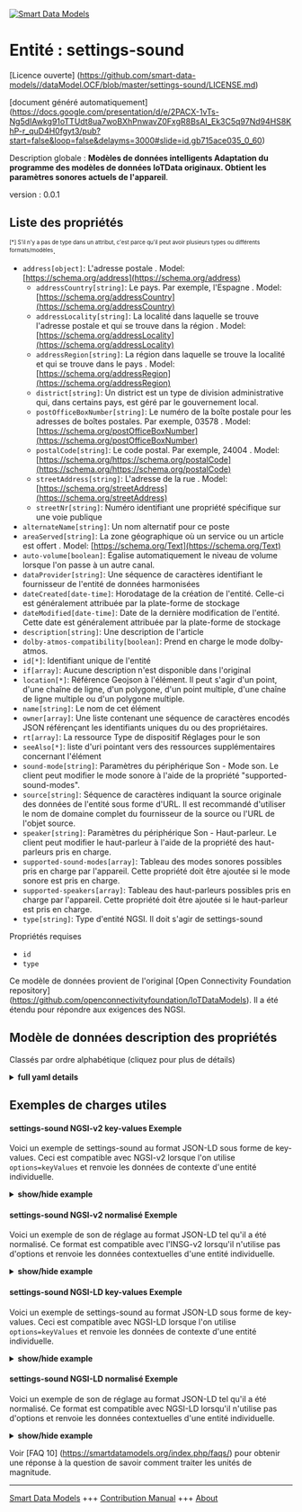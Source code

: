 <!-- 10-Header -->  
[![Smart Data Models](https://smartdatamodels.org/wp-content/uploads/2022/01/SmartDataModels_logo.png "Logo")](https://smartdatamodels.org)  
Entité : settings-sound  
=======================<!-- /10-Header -->  
<!-- 15-License -->  
[Licence ouverte] (https://github.com/smart-data-models//dataModel.OCF/blob/master/settings-sound/LICENSE.md)  
[document généré automatiquement] (https://docs.google.com/presentation/d/e/2PACX-1vTs-Ng5dIAwkg91oTTUdt8ua7woBXhPnwavZ0FxgR8BsAI_Ek3C5q97Nd94HS8KhP-r_quD4H0fgyt3/pub?start=false&loop=false&delayms=3000#slide=id.gb715ace035_0_60)  
<!-- /15-License -->  
<!-- 20-Description -->  
Description globale : **Modèles de données intelligents Adaptation du programme des modèles de données IoTData originaux. Obtient les paramètres sonores actuels de l'appareil**.  
version : 0.0.1  
<!-- /20-Description -->  
<!-- 30-PropertiesList -->  

## Liste des propriétés  

<sup><sub>[*] S'il n'y a pas de type dans un attribut, c'est parce qu'il peut avoir plusieurs types ou différents formats/modèles</sub></sup>.  
- `address[object]`: L'adresse postale  . Model: [https://schema.org/address](https://schema.org/address)	- `addressCountry[string]`: Le pays. Par exemple, l'Espagne  . Model: [https://schema.org/addressCountry](https://schema.org/addressCountry)  
	- `addressLocality[string]`: La localité dans laquelle se trouve l'adresse postale et qui se trouve dans la région  . Model: [https://schema.org/addressLocality](https://schema.org/addressLocality)  
	- `addressRegion[string]`: La région dans laquelle se trouve la localité et qui se trouve dans le pays  . Model: [https://schema.org/addressRegion](https://schema.org/addressRegion)  
	- `district[string]`: Un district est un type de division administrative qui, dans certains pays, est géré par le gouvernement local.    
	- `postOfficeBoxNumber[string]`: Le numéro de la boîte postale pour les adresses de boîtes postales. Par exemple, 03578  . Model: [https://schema.org/postOfficeBoxNumber](https://schema.org/postOfficeBoxNumber)  
	- `postalCode[string]`: Le code postal. Par exemple, 24004  . Model: [https://schema.org/https://schema.org/postalCode](https://schema.org/https://schema.org/postalCode)  
	- `streetAddress[string]`: L'adresse de la rue  . Model: [https://schema.org/streetAddress](https://schema.org/streetAddress)  
	- `streetNr[string]`: Numéro identifiant une propriété spécifique sur une voie publique    
- `alternateName[string]`: Un nom alternatif pour ce poste  - `areaServed[string]`: La zone géographique où un service ou un article est offert  . Model: [https://schema.org/Text](https://schema.org/Text)- `auto-volume[boolean]`: Égalise automatiquement le niveau de volume lorsque l'on passe à un autre canal.  - `dataProvider[string]`: Une séquence de caractères identifiant le fournisseur de l'entité de données harmonisées  - `dateCreated[date-time]`: Horodatage de la création de l'entité. Celle-ci est généralement attribuée par la plate-forme de stockage  - `dateModified[date-time]`: Date de la dernière modification de l'entité. Cette date est généralement attribuée par la plate-forme de stockage  - `description[string]`: Une description de l'article  - `dolby-atmos-compatibility[boolean]`: Prend en charge le mode dolby-atmos.  - `id[*]`: Identifiant unique de l'entité  - `if[array]`: Aucune description n'est disponible dans l'original  - `location[*]`: Référence Geojson à l'élément. Il peut s'agir d'un point, d'une chaîne de ligne, d'un polygone, d'un point multiple, d'une chaîne de ligne multiple ou d'un polygone multiple.  - `name[string]`: Le nom de cet élément  - `owner[array]`: Une liste contenant une séquence de caractères encodés JSON référençant les identifiants uniques du ou des propriétaires.  - `rt[array]`: La ressource Type de dispositif Réglages pour le son  - `seeAlso[*]`: liste d'uri pointant vers des ressources supplémentaires concernant l'élément  - `sound-mode[string]`: Paramètres du périphérique Son - Mode son. Le client peut modifier le mode sonore à l'aide de la propriété "supported-sound-modes".  - `source[string]`: Séquence de caractères indiquant la source originale des données de l'entité sous forme d'URL. Il est recommandé d'utiliser le nom de domaine complet du fournisseur de la source ou l'URL de l'objet source.  - `speaker[string]`: Paramètres du périphérique Son - Haut-parleur. Le client peut modifier le haut-parleur à l'aide de la propriété des haut-parleurs pris en charge.  - `supported-sound-modes[array]`: Tableau des modes sonores possibles pris en charge par l'appareil. Cette propriété doit être ajoutée si le mode sonore est pris en charge.  - `supported-speakers[array]`: Tableau des haut-parleurs possibles pris en charge par l'appareil. Cette propriété doit être ajoutée si le haut-parleur est pris en charge.  - `type[string]`: Type d'entité NGSI. Il doit s'agir de settings-sound  <!-- /30-PropertiesList -->  
<!-- 35-RequiredProperties -->  
Propriétés requises  
- `id`  - `type`  <!-- /35-RequiredProperties -->  
<!-- 40-RequiredProperties -->  
Ce modèle de données provient de l'original [Open Connectivity Foundation repository] (https://github.com/openconnectivityfoundation/IoTDataModels). Il a été étendu pour répondre aux exigences des NGSI.  
<!-- /40-RequiredProperties -->  
<!-- 50-DataModelHeader -->  
## Modèle de données description des propriétés  
Classés par ordre alphabétique (cliquez pour plus de détails)  
<!-- /50-DataModelHeader -->  
<!-- 60-ModelYaml -->  
<details><summary><strong>full yaml details</strong></summary>    
```yaml  
settings-sound:    
  description: Smart Data Models Program adaptation of the original IoTData data Models. Gets current device sound settings.    
  properties:    
    address:    
      description: The mailing address    
      properties:    
        addressCountry:    
          description: 'The country. For example, Spain'    
          type: string    
          x-ngsi:    
            model: https://schema.org/addressCountry    
            type: Property    
        addressLocality:    
          description: 'The locality in which the street address is, and which is in the region'    
          type: string    
          x-ngsi:    
            model: https://schema.org/addressLocality    
            type: Property    
        addressRegion:    
          description: 'The region in which the locality is, and which is in the country'    
          type: string    
          x-ngsi:    
            model: https://schema.org/addressRegion    
            type: Property    
        district:    
          description: 'A district is a type of administrative division that, in some countries, is managed by the local government'    
          type: string    
          x-ngsi:    
            type: Property    
        postOfficeBoxNumber:    
          description: 'The post office box number for PO box addresses. For example, 03578'    
          type: string    
          x-ngsi:    
            model: https://schema.org/postOfficeBoxNumber    
            type: Property    
        postalCode:    
          description: 'The postal code. For example, 24004'    
          type: string    
          x-ngsi:    
            model: https://schema.org/https://schema.org/postalCode    
            type: Property    
        streetAddress:    
          description: The street address    
          type: string    
          x-ngsi:    
            model: https://schema.org/streetAddress    
            type: Property    
        streetNr:    
          description: Number identifying a specific property on a public street    
          type: string    
          x-ngsi:    
            type: Property    
      type: object    
      x-ngsi:    
        model: https://schema.org/address    
        type: Property    
    alternateName:    
      description: An alternative name for this item    
      type: string    
      x-ngsi:    
        type: Property    
    areaServed:    
      description: The geographic area where a service or offered item is provided    
      type: string    
      x-ngsi:    
        model: https://schema.org/Text    
        type: Property    
    auto-volume:    
      description: Automatically equalizes the volume level when switching to antother channel.    
      type: boolean    
      x-ngsi:    
        type: Property    
    dataProvider:    
      description: A sequence of characters identifying the provider of the harmonised data entity    
      type: string    
      x-ngsi:    
        type: Property    
    dateCreated:    
      description: Entity creation timestamp. This will usually be allocated by the storage platform    
      format: date-time    
      type: string    
      x-ngsi:    
        type: Property    
    dateModified:    
      description: Timestamp of the last modification of the entity. This will usually be allocated by the storage platform    
      format: date-time    
      type: string    
      x-ngsi:    
        type: Property    
    description:    
      description: A description of this item    
      type: string    
      x-ngsi:    
        type: Property    
    dolby-atmos-compatibility:    
      description: Supports dolby-atmos mode.    
      type: boolean    
      x-ngsi:    
        type: Property    
    id:    
      anyOf:    
        - description: Identifier format of any NGSI entity    
          maxLength: 256    
          minLength: 1    
          pattern: ^[\w\-\.\{\}\$\+\*\[\]`|~^@!,:\\]+$    
          type: string    
          x-ngsi:    
            type: Property    
        - description: Identifier format of any NGSI entity    
          format: uri    
          type: string    
          x-ngsi:    
            type: Property    
      description: Unique identifier of the entity    
      x-ngsi:    
        type: Property    
    if:    
      description: No description is available in the original    
      items:    
        enum:    
          - oic.if.rw    
          - oic.if.baseline    
        type: string    
      minItems: 2    
      readOnly: true    
      type: array    
      uniqueItems: true    
      x-ngsi:    
        type: Property    
    location:    
      description: 'Geojson reference to the item. It can be Point, LineString, Polygon, MultiPoint, MultiLineString or MultiPolygon'    
      oneOf:    
        - description: Geojson reference to the item. Point    
          properties:    
            bbox:    
              items:    
                type: number    
              minItems: 4    
              type: array    
            coordinates:    
              items:    
                type: number    
              minItems: 2    
              type: array    
            type:    
              enum:    
                - Point    
              type: string    
          required:    
            - type    
            - coordinates    
          title: GeoJSON Point    
          type: object    
          x-ngsi:    
            type: GeoProperty    
        - description: Geojson reference to the item. LineString    
          properties:    
            bbox:    
              items:    
                type: number    
              minItems: 4    
              type: array    
            coordinates:    
              items:    
                items:    
                  type: number    
                minItems: 2    
                type: array    
              minItems: 2    
              type: array    
            type:    
              enum:    
                - LineString    
              type: string    
          required:    
            - type    
            - coordinates    
          title: GeoJSON LineString    
          type: object    
          x-ngsi:    
            type: GeoProperty    
        - description: Geojson reference to the item. Polygon    
          properties:    
            bbox:    
              items:    
                type: number    
              minItems: 4    
              type: array    
            coordinates:    
              items:    
                items:    
                  items:    
                    type: number    
                  minItems: 2    
                  type: array    
                minItems: 4    
                type: array    
              type: array    
            type:    
              enum:    
                - Polygon    
              type: string    
          required:    
            - type    
            - coordinates    
          title: GeoJSON Polygon    
          type: object    
          x-ngsi:    
            type: GeoProperty    
        - description: Geojson reference to the item. MultiPoint    
          properties:    
            bbox:    
              items:    
                type: number    
              minItems: 4    
              type: array    
            coordinates:    
              items:    
                items:    
                  type: number    
                minItems: 2    
                type: array    
              type: array    
            type:    
              enum:    
                - MultiPoint    
              type: string    
          required:    
            - type    
            - coordinates    
          title: GeoJSON MultiPoint    
          type: object    
          x-ngsi:    
            type: GeoProperty    
        - description: Geojson reference to the item. MultiLineString    
          properties:    
            bbox:    
              items:    
                type: number    
              minItems: 4    
              type: array    
            coordinates:    
              items:    
                items:    
                  items:    
                    type: number    
                  minItems: 2    
                  type: array    
                minItems: 2    
                type: array    
              type: array    
            type:    
              enum:    
                - MultiLineString    
              type: string    
          required:    
            - type    
            - coordinates    
          title: GeoJSON MultiLineString    
          type: object    
          x-ngsi:    
            type: GeoProperty    
        - description: Geojson reference to the item. MultiLineString    
          properties:    
            bbox:    
              items:    
                type: number    
              minItems: 4    
              type: array    
            coordinates:    
              items:    
                items:    
                  items:    
                    items:    
                      type: number    
                    minItems: 2    
                    type: array    
                  minItems: 4    
                  type: array    
                type: array    
              type: array    
            type:    
              enum:    
                - MultiPolygon    
              type: string    
          required:    
            - type    
            - coordinates    
          title: GeoJSON MultiPolygon    
          type: object    
          x-ngsi:    
            type: GeoProperty    
      x-ngsi:    
        type: GeoProperty    
    name:    
      description: The name of this item    
      type: string    
      x-ngsi:    
        type: Property    
    owner:    
      description: A List containing a JSON encoded sequence of characters referencing the unique Ids of the owner(s)    
      items:    
        anyOf:    
          - description: Identifier format of any NGSI entity    
            maxLength: 256    
            minLength: 1    
            pattern: ^[\w\-\.\{\}\$\+\*\[\]`|~^@!,:\\]+$    
            type: string    
            x-ngsi:    
              type: Property    
          - description: Identifier format of any NGSI entity    
            format: uri    
            type: string    
            x-ngsi:    
              type: Property    
        description: Unique identifier of the entity    
        x-ngsi:    
          type: Property    
      type: array    
      x-ngsi:    
        type: Property    
    rt:    
      description: The Resource Type of Device Settings for sound    
      items:    
        enum:    
          - oic.r.settings.sound    
        type: string    
      minItems: 1    
      readOnly: true    
      type: array    
      uniqueItems: true    
      x-ngsi:    
        type: Property    
    seeAlso:    
      description: list of uri pointing to additional resources about the item    
      oneOf:    
        - items:    
            format: uri    
            type: string    
          minItems: 1    
          type: array    
        - format: uri    
          type: string    
      x-ngsi:    
        type: Property    
    sound-mode:    
      description: Device Settings Sound - Sound Mode. Client can change sound-mode using supported-sound-modes property.    
      type: string    
      x-ngsi:    
        type: Property    
    source:    
      description: 'A sequence of characters giving the original source of the entity data as a URL. Recommended to be the fully qualified domain name of the source provider, or the URL to the source object'    
      type: string    
      x-ngsi:    
        type: Property    
    speaker:    
      description: Device Settings Sound - Speaker. Client can change speaker using supported-speakers property.    
      type: string    
      x-ngsi:    
        type: Property    
    supported-sound-modes:    
      description: The array of possible sound modes the device supports. This property should be added if sound-mode is supported.    
      items:    
        type: string    
      minItems: 1    
      readOnly: true    
      type: array    
      x-ngsi:    
        type: Property    
    supported-speakers:    
      description: The array of possible speakers the device supports. This property should be added if speaker is supported.    
      items:    
        type: string    
      minItems: 1    
      readOnly: true    
      type: array    
      x-ngsi:    
        type: Property    
    type:    
      description: NGSI entity type. It has to be settings-sound    
      enum:    
        - settings-sound    
      type: string    
      x-ngsi:    
        type: Property    
  required:    
    - id    
    - type    
  type: object    
  x-derived-from: https://github.com/OpenInterConnect/IoTDataModels/blob/master/settings-soundResURI.swagger.json    
  x-disclaimer: 'Redistribution and use in source and binary forms, with or without modification, are permitted  provided that the license conditions are met. Copyleft (c) 2022 Contributors to Smart Data Models Program'    
  x-license-url: https://github.com/smart-data-models/dataModel.OCF/blob/master/settings-sound/LICENSE.md    
  x-model-schema: https://smart-data-models.github.io/dataModel.IoTDataModels/settings-sound/schema.json    
  x-model-tags: OCF    
  x-version: 0.0.1    
```  
</details>    
<!-- /60-ModelYaml -->  
<!-- 70-MiddleNotes -->  
<!-- /70-MiddleNotes -->  
<!-- 80-Examples -->  
## Exemples de charges utiles  
#### settings-sound NGSI-v2 key-values Exemple  
Voici un exemple de settings-sound au format JSON-LD sous forme de key-values. Ceci est compatible avec NGSI-v2 lorsque l'on utilise `options=keyValues` et renvoie les données de contexte d'une entité individuelle.  
<details><summary><strong>show/hide example</strong></summary>    
```json  
{  
    "id": "urn:ngsi-ld:settings-sound:id:FEOR:54068496",  
    "dateCreated": "1980-08-26T09:43:11Z",  
    "dateModified": "2006-05-19T00:55:48Z",  
    "source": "Important position share care same sea. Argue internatio",  
    "name": "Authority within mouth work shoulder. Tree news seem black all police.",  
    "alternateName": "Daughter media increase half behind decide leave. Customer modern prevent weight kitchen where recent perhaps.",  
    "description": "Give continue almost foreign skill same eye. Clear heavy house use food.",  
    "dataProvider": "Order bar garden make population. Particularly end down career well agent kitchen country. Military he choice character.",  
    "owner": [  
        "urn:ngsi-ld:settings-sound:items:ASBD:54571276",  
        "urn:ngsi-ld:settings-sound:items:GAGW:59069925"  
    ],  
    "seeAlso": [  
        "urn:ngsi-ld:settings-sound:items:EDDJ:79167522"  
    ],  
    "location": {  
        "type": "Point",  
        "coordinates": [  
            53.9771575,  
            -164.350245  
        ]  
    },  
    "address": {  
        "streetAddress": "By health walk production television happen. Strategy everybody fall reason so. Space city within and bit reveal gas.",  
        "addressLocality": "South minute friend. Buy finish yet say class.",  
        "addressRegion": "National half way enter. Single redu",  
        "addressCountry": "Throughout send share room PM tell. Music",  
        "postalCode": "Front southern each class act can. Least discover involve maybe.",  
        "postOfficeBoxNumber": "Since hot spring only president manage whole. Suggest item find moment else you recently ready.",  
        "streetNr": "Occur a white recognize attack political. Sell difficult these gun.",  
        "district": "Seek career green p"  
    },  
    "areaServed": "Budget",  
    "rt": [  
        "oic.r.settings.sound"  
    ],  
    "if": [  
        "oic.if.baseline",  
        "oic.if.rw"  
    ],  
    "speaker": "Long great expert Democrat visit for later. Floor world serious case light product.",  
    "supported-speakers": [  
        "Degree between number theory western real. Very data election sell of stay style."  
    ],  
    "sound-mode": "Make production within authority.",  
    "supported-sound-modes": [  
        "Stand bed little month car suffer. Soon summer bit. Certain final trouble you however reflect skill activity. Wonder trouble "  
    ],  
    "auto-volume": true,  
    "dolby-atmos-compatibility": false,  
    "type": "settings-sound"  
}  
```  
</details>  
#### settings-sound NGSI-v2 normalisé Exemple  
Voici un exemple de son de réglage au format JSON-LD tel qu'il a été normalisé. Ce format est compatible avec l'INSG-v2 lorsqu'il n'utilise pas d'options et renvoie les données contextuelles d'une entité individuelle.  
<details><summary><strong>show/hide example</strong></summary>    
```json  
{  
    "id": "urn:ngsi-ld:settings-sound:id:FEOR:54068496",  
    "dateCreated": {  
        "type": "DateTime",  
        "value": "1980-08-26T09:43:11Z"  
    },  
    "dateModified": {  
        "type": "DateTime",  
        "value": "2006-05-19T00:55:48Z"  
    },  
    "source": {  
        "type": "Text",  
        "value": "Important position share care same sea. Argue internatio"  
    },  
    "name": {  
        "type": "Text",  
        "value": "Authority within mouth work shoulder. Tree news seem black all police."  
    },  
    "alternateName": {  
        "type": "Text",  
        "value": "Daughter media increase half behind decide leave. Customer modern prevent weight kitchen where recent perhaps."  
    },  
    "description": {  
        "type": "Text",  
        "value": "Give continue almost foreign skill same eye. Clear heavy house use food."  
    },  
    "dataProvider": {  
        "type": "Text",  
        "value": "Order bar garden make population. Particularly end down career well agent kitchen country. Military he choice character."  
    },  
    "owner": {  
        "type": "StructuredValue",  
        "value": [  
            "urn:ngsi-ld:settings-sound:items:ASBD:54571276",  
            "urn:ngsi-ld:settings-sound:items:GAGW:59069925"  
        ]  
    },  
    "seeAlso": {  
        "type": "StructuredValue",  
        "value": [  
            "urn:ngsi-ld:settings-sound:items:EDDJ:79167522"  
        ]  
    },  
    "location": {  
        "type": "geo:json",  
        "value": {  
            "type": "Point",  
            "coordinates": [  
                53.9771575,  
                -164.350245  
            ]  
        }  
    },  
    "address": {  
        "type": "StructuredValue",  
        "value": {  
            "streetAddress": "By health walk production television happen. Strategy everybody fall reason so. Space city within and bit reveal gas.",  
            "addressLocality": "South minute friend. Buy finish yet say class.",  
            "addressRegion": "National half way enter. Single redu",  
            "addressCountry": "Throughout send share room PM tell. Music",  
            "postalCode": "Front southern each class act can. Least discover involve maybe.",  
            "postOfficeBoxNumber": "Since hot spring only president manage whole. Suggest item find moment else you recently ready.",  
            "streetNr": "Occur a white recognize attack political. Sell difficult these gun.",  
            "district": "Seek career green p"  
        }  
    },  
    "areaServed": {  
        "type": "Text",  
        "value": "Budget"  
    },  
    "rt": {  
        "type": "StructuredValue",  
        "value": [  
            "oic.r.settings.sound"  
        ]  
    },  
    "if": {  
        "type": "StructuredValue",  
        "value": [  
            "oic.if.baseline",  
            "oic.if.rw"  
        ]  
    },  
    "speaker": {  
        "type": "Text",  
        "value": "Long great expert Democrat visit for later. Floor world serious case light product."  
    },  
    "supported-speakers": {  
        "type": "StructuredValue",  
        "value": [  
            "Degree between number theory western real. Very data election sell of stay style."  
        ]  
    },  
    "sound-mode": {  
        "type": "Text",  
        "value": "Make production within authority."  
    },  
    "supported-sound-modes": {  
        "type": "StructuredValue",  
        "value": [  
            "Stand bed little month car suffer. Soon summer bit. Certain final trouble you however reflect skill activity. Wonder trouble "  
        ]  
    },  
    "auto-volume": {  
        "type": "Boolean",  
        "value": true  
    },  
    "dolby-atmos-compatibility": {  
        "type": "Boolean",  
        "value": false  
    },  
    "type": "settings-sound"  
}  
```  
</details>  
#### settings-sound NGSI-LD key-values Exemple  
Voici un exemple de settings-sound au format JSON-LD sous forme de key-values. Ceci est compatible avec NGSI-LD lorsque l'on utilise `options=keyValues` et renvoie les données de contexte d'une entité individuelle.  
<details><summary><strong>show/hide example</strong></summary>    
```json  
{  
    "id": "urn:ngsi-ld:settings-sound:id:FEOR:54068496",  
    "dateCreated": "1980-08-26T09:43:11Z",  
    "dateModified": "2006-05-19T00:55:48Z",  
    "source": "Important position share care same sea. Argue internatio",  
    "name": "Authority within mouth work shoulder. Tree news seem black all police.",  
    "alternateName": "Daughter media increase half behind decide leave. Customer modern prevent weight kitchen where recent perhaps.",  
    "description": "Give continue almost foreign skill same eye. Clear heavy house use food.",  
    "dataProvider": "Order bar garden make population. Particularly end down career well agent kitchen country. Military he choice character.",  
    "owner": [  
        "urn:ngsi-ld:settings-sound:items:ASBD:54571276",  
        "urn:ngsi-ld:settings-sound:items:GAGW:59069925"  
    ],  
    "seeAlso": [  
        "urn:ngsi-ld:settings-sound:items:EDDJ:79167522"  
    ],  
    "location": {  
        "type": "Point",  
        "coordinates": [  
            53.9771575,  
            -164.350245  
        ]  
    },  
    "address": {  
        "streetAddress": "By health walk production television happen. Strategy everybody fall reason so. Space city within and bit reveal gas.",  
        "addressLocality": "South minute friend. Buy finish yet say class.",  
        "addressRegion": "National half way enter. Single redu",  
        "addressCountry": "Throughout send share room PM tell. Music",  
        "postalCode": "Front southern each class act can. Least discover involve maybe.",  
        "postOfficeBoxNumber": "Since hot spring only president manage whole. Suggest item find moment else you recently ready.",  
        "streetNr": "Occur a white recognize attack political. Sell difficult these gun.",  
        "district": "Seek career green p"  
    },  
    "areaServed": "Budget",  
    "rt": [  
        "oic.r.settings.sound"  
    ],  
    "if": [  
        "oic.if.baseline",  
        "oic.if.rw"  
    ],  
    "speaker": "Long great expert Democrat visit for later. Floor world serious case light product.",  
    "supported-speakers": [  
        "Degree between number theory western real. Very data election sell of stay style."  
    ],  
    "sound-mode": "Make production within authority.",  
    "supported-sound-modes": [  
        "Stand bed little month car suffer. Soon summer bit. Certain final trouble you however reflect skill activity. Wonder trouble "  
    ],  
    "auto-volume": true,  
    "dolby-atmos-compatibility": false,  
    "type": "settings-sound",  
    "@context": [  
        "https://smartdatamodels.org/context.jsonld"  
    ]  
}  
```  
</details>  
#### settings-sound NGSI-LD normalisé Exemple  
Voici un exemple de son de réglage au format JSON-LD tel qu'il a été normalisé. Ce format est compatible avec NGSI-LD lorsqu'il n'utilise pas d'options et renvoie les données contextuelles d'une entité individuelle.  
<details><summary><strong>show/hide example</strong></summary>    
```json  
{  
    "id": "urn:ngsi-ld:settings-sound:id:FEOR:54068496",  
    "dateCreated": {  
        "type": "Property",  
        "value": {  
            "@type": "DateTime",  
            "@value": "1980-08-26T09:43:11Z"  
        }  
    },  
    "dateModified": {  
        "type": "Property",  
        "value": {  
            "@type": "DateTime",  
            "@value": "2006-05-19T00:55:48Z"  
        }  
    },  
    "source": {  
        "type": "Property",  
        "value": "Important position share care same sea. Argue internatio"  
    },  
    "name": {  
        "type": "Property",  
        "value": "Authority within mouth work shoulder. Tree news seem black all police."  
    },  
    "alternateName": {  
        "type": "Property",  
        "value": "Daughter media increase half behind decide leave. Customer modern prevent weight kitchen where recent perhaps."  
    },  
    "description": {  
        "type": "Property",  
        "value": "Give continue almost foreign skill same eye. Clear heavy house use food."  
    },  
    "dataProvider": {  
        "type": "Property",  
        "value": "Order bar garden make population. Particularly end down career well agent kitchen country. Military he choice character."  
    },  
    "owner": {  
        "type": "Property",  
        "value": [  
            "urn:ngsi-ld:settings-sound:items:ASBD:54571276",  
            "urn:ngsi-ld:settings-sound:items:GAGW:59069925"  
        ]  
    },  
    "seeAlso": {  
        "type": "Property",  
        "value": [  
            "urn:ngsi-ld:settings-sound:items:EDDJ:79167522"  
        ]  
    },  
    "location": {  
        "type": "GeoProperty",  
        "value": {  
            "type": "Point",  
            "coordinates": [  
                53.9771575,  
                -164.350245  
            ]  
        }  
    },  
    "address": {  
        "type": "Property",  
        "value": {  
            "streetAddress": "By health walk production television happen. Strategy everybody fall reason so. Space city within and bit reveal gas.",  
            "addressLocality": "South minute friend. Buy finish yet say class.",  
            "addressRegion": "National half way enter. Single redu",  
            "addressCountry": "Throughout send share room PM tell. Music",  
            "postalCode": "Front southern each class act can. Least discover involve maybe.",  
            "postOfficeBoxNumber": "Since hot spring only president manage whole. Suggest item find moment else you recently ready.",  
            "streetNr": "Occur a white recognize attack political. Sell difficult these gun.",  
            "district": "Seek career green p"  
        }  
    },  
    "areaServed": {  
        "type": "Property",  
        "value": "Budget"  
    },  
    "rt": {  
        "type": "Property",  
        "value": [  
            "oic.r.settings.sound"  
        ]  
    },  
    "if": {  
        "type": "Property",  
        "value": [  
            "oic.if.baseline",  
            "oic.if.rw"  
        ]  
    },  
    "speaker": {  
        "type": "Property",  
        "value": "Long great expert Democrat visit for later. Floor world serious case light product."  
    },  
    "supported-speakers": {  
        "type": "Property",  
        "value": [  
            "Degree between number theory western real. Very data election sell of stay style."  
        ]  
    },  
    "sound-mode": {  
        "type": "Property",  
        "value": "Make production within authority."  
    },  
    "supported-sound-modes": {  
        "type": "Property",  
        "value": [  
            "Stand bed little month car suffer. Soon summer bit. Certain final trouble you however reflect skill activity. Wonder trouble "  
        ]  
    },  
    "auto-volume": {  
        "type": "Property",  
        "value": true  
    },  
    "dolby-atmos-compatibility": {  
        "type": "Property",  
        "value": false  
    },  
    "type": "settings-sound",  
    "@context": [  
        "https://smartdatamodels.org/context.jsonld"  
    ]  
}  
```  
</details><!-- /80-Examples -->  
<!-- 90-FooterNotes -->  
<!-- /90-FooterNotes -->  
<!-- 95-Units -->  
Voir [FAQ 10] (https://smartdatamodels.org/index.php/faqs/) pour obtenir une réponse à la question de savoir comment traiter les unités de magnitude.  
<!-- /95-Units -->  
<!-- 97-LastFooter -->  
---  
[Smart Data Models](https://smartdatamodels.org) +++ [Contribution Manual](https://bit.ly/contribution_manual) +++ [About](https://bit.ly/Introduction_SDM)<!-- /97-LastFooter -->  
